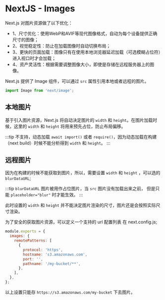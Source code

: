# NextJS - Images

Next.js 对图片资源做了以下优化：

* 1、尺寸优化：使用WebP和AVIF等现代图像格式，自动为每个设备提供正确尺寸的图像；
* 2、视觉稳定性：防止在加载图像时自动切换布局；
* 3、更快的页面加载：图像只有在使用本地浏览器延迟加载（可选模糊占位符）进入视口时才会加载；
* 4、资产灵活性：根据需要调整图像大小，即使是存储在远程服务器上的图像。

Next.js 提供了 Image 组件，可以通过 `src` 属性引用本地或者远程的图片。

```js
import Image from 'next/image';
```

## 本地图片

基于引入图片资源，Next.js 将自动决定图片的 `width` 和 `height`。在图片加载时候，这里的 `width` 和 `height` 将用来预先占位，防止布局偏移。

:::tip
不支持，动态加载 `await import()` 或者 `require()`，因为动态加载在构建（next build）时候不能分析得到 `width` 和 `height`。
:::

## 远程图片

因为在构建的时候不能获取到图片，所以，需要设置 `width` 和 `height` ，可以选的 `blurDataURL`;

:::tip
`blurDataURL` 图片被用作占位图片，当 `src` 图片没有加载出来之前， 但是只能 `placeholder="blur"` 时才能生效。
:::

此时设置的 `width` 和 `height` 并不能决定图片渲染的尺寸，图片还是会按照实际尺寸渲染。

为了安全的获取图片资源，可以定义一个支持的 url 配置列表 在 next.config.js;

```js
module.exports = {
  images: {
    remotePatterns: [
      {
        protocol: 'https',
        hostname: 's3.amazonaws.com',
        port: '',
        pathname: '/my-bucket/**',
      },
    ],
  },
};
```

以上设置只能存 `https://s3.amazonaws.com/my-bucket` 下去图片。
